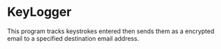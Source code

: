 # KeyLogger

This program tracks keystrokes entered then sends them as a encrypted email to a specified destination email address. 
